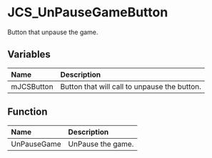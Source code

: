 # JCS_UnPauseGameButton

Button that unpause the game.

## Variables

| Name | Description |
|:---|:---|
| mJCSButton | Button that will call to unpause the button. |

## Function

| Name | Description |
|:---|:---|
| UnPauseGame | UnPause the game. |
